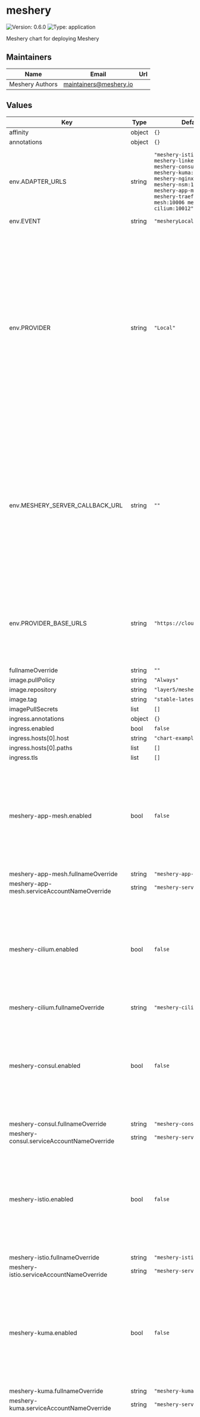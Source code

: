 # meshery

![Version: 0.6.0](https://img.shields.io/badge/Version-0.6.0-informational?style=flat-square) ![Type: application](https://img.shields.io/badge/Type-application-informational?style=flat-square)

Meshery chart for deploying Meshery

## Maintainers

| Name            | Email                    | Url |
| --------------- | ------------------------ | --- |
| Meshery Authors | <maintainers@meshery.io> |     |

## Values

| Key                                             | Type   | Default                                                                                                                                                                                               | Description                                                                                                                                                                                                                                                                                                                                                              |
| ----------------------------------------------- | ------ | ----------------------------------------------------------------------------------------------------------------------------------------------------------------------------------------------------- | ------------------------------------------------------------------------------------------------------------------------------------------------------------------------------------------------------------------------------------------------------------------------------------------------------------------------------------------------------------------------ |
| affinity                                        | object | `{}`                                                                                                                                                                                                  |                                                                                                                                                                                                                                                                                                                                                                          |
| annotations                                     | object | `{}`                                                                                                                                                                                                  |                                                                                                                                                                                                                                                                                                                                                                          |
| env.ADAPTER_URLS                                | string | `"meshery-istio:10000 meshery-linkerd:10001 meshery-consul:10002 meshery-kuma:10007 meshery-nginx-sm:10010 meshery-nsm:10004 meshery-app-mesh:10005 meshery-traefik-mesh:10006 meshery-cilium:10012"` | Optionally, pre-configure Meshery Server with the set of Meshery Adapters used in the deployment.                                                                                                                                                                                                                                                                        |
| env.EVENT                                       | string | `"mesheryLocal"`                                                                                                                                                                                      |                                                                                                                                                                                                                                                                                                                                                                          |
| env.PROVIDER                                    | string | `"Local"`                                                                                                                                                                                             | Use this security-related setting to enforce selection of one and only one Provider. In this way, your Meshery deployment will only trust and only allow users to authenticate using the Provider you have configured in this setting. See the [Remote Provider documentation](https://docs.meshery.io/extensibility/providers) for a description of what a Provider is. |
| env.MESHERY_SERVER_CALLBACK_URL                 | string | `""`                                                                                                                                                                                                  | Configure an OAuth callback URL for Meshery Server to use when signing into a Remote Provider and your Meshery Server instance is not directly reachable by that Remote Provider. See the [Remote Provider documentation](https://docs.meshery.io/extensibility/providers#configurable-oauth-callback-url) for more details.                                             |
| env.PROVIDER_BASE_URLS                          | string | `"https://cloud.layer5.io"`                                                                                                                                                                           | Configure your Remote Provider of choice. See the [Remote Provider documentation](https://docs.meshery.io/extensibility/providers) for a description of what a Provider is.                                                                                                                                                                                              |
| fullnameOverride                                | string | `""`                                                                                                                                                                                                  |                                                                                                                                                                                                                                                                                                                                                                          |
| image.pullPolicy                                | string | `"Always"`                                                                                                                                                                                            |                                                                                                                                                                                                                                                                                                                                                                          |
| image.repository                                | string | `"layer5/meshery"`                                                                                                                                                                                    |                                                                                                                                                                                                                                                                                                                                                                          |
| image.tag                                       | string | `"stable-latest"`                                                                                                                                                                                     |                                                                                                                                                                                                                                                                                                                                                                          |
| imagePullSecrets                                | list   | `[]`                                                                                                                                                                                                  |                                                                                                                                                                                                                                                                                                                                                                          |
| ingress.annotations                             | object | `{}`                                                                                                                                                                                                  |                                                                                                                                                                                                                                                                                                                                                                          |
| ingress.enabled                                 | bool   | `false`                                                                                                                                                                                               |                                                                                                                                                                                                                                                                                                                                                                          |
| ingress.hosts[0].host                           | string | `"chart-example.local"`                                                                                                                                                                               |                                                                                                                                                                                                                                                                                                                                                                          |
| ingress.hosts[0].paths                          | list   | `[]`                                                                                                                                                                                                  |                                                                                                                                                                                                                                                                                                                                                                          |
| ingress.tls                                     | list   | `[]`                                                                                                                                                                                                  |                                                                                                                                                                                                                                                                                                                                                                          |
| meshery-app-mesh.enabled                        | bool   | `false`                                                                                                                                                                                               | Enable to deploy this Meshery Adapter upon initial deployment. Meshery Adapters can be deployed post-installation using either Meshery CLI or UI.                                                                                                                                                                                                                        |
| meshery-app-mesh.fullnameOverride               | string | `"meshery-app-mesh"`                                                                                                                                                                                  |                                                                                                                                                                                                                                                                                                                                                                          |
| meshery-app-mesh.serviceAccountNameOverride     | string | `"meshery-server"`                                                                                                                                                                                    |                                                                                                                                                                                                                                                                                                                                                                          |
| meshery-cilium.enabled                          | bool   | `false`                                                                                                                                                                                               | Enable to deploy this Meshery Adapter upon initial deployment. Meshery Adapters can be deployed post-installation using either Meshery CLI or UI.                                                                                                                                                                                                                        |
| meshery-cilium.fullnameOverride                 | string | `"meshery-cilium"`                                                                                                                                                                                    |                                                                                                                                                                                                                                                                                                                                                                          |
| meshery-consul.enabled                          | bool   | `false`                                                                                                                                                                                               | Enable to deploy this Meshery Adapter upon initial deployment. Meshery Adapters can be deployed post-installation using either Meshery CLI or UI.                                                                                                                                                                                                                        |
| meshery-consul.fullnameOverride                 | string | `"meshery-consul"`                                                                                                                                                                                    |                                                                                                                                                                                                                                                                                                                                                                          |
| meshery-consul.serviceAccountNameOverride       | string | `"meshery-server"`                                                                                                                                                                                    |                                                                                                                                                                                                                                                                                                                                                                          |
| meshery-istio.enabled                           | bool   | `false`                                                                                                                                                                                               | Enable to deploy this Meshery Adapter upon initial deployment. Meshery Adapters can be deployed post-installation using either Meshery CLI or UI.                                                                                                                                                                                                                        |
| meshery-istio.fullnameOverride                  | string | `"meshery-istio"`                                                                                                                                                                                     |                                                                                                                                                                                                                                                                                                                                                                          |
| meshery-istio.serviceAccountNameOverride        | string | `"meshery-server"`                                                                                                                                                                                    |                                                                                                                                                                                                                                                                                                                                                                          |
| meshery-kuma.enabled                            | bool   | `false`                                                                                                                                                                                               | Enable to deploy this Meshery Adapter upon initial deployment. Meshery Adapters can be deployed post-installation using either Meshery CLI or UI.                                                                                                                                                                                                                        |
| meshery-kuma.fullnameOverride                   | string | `"meshery-kuma"`                                                                                                                                                                                      |                                                                                                                                                                                                                                                                                                                                                                          |
| meshery-kuma.serviceAccountNameOverride         | string | `"meshery-server"`                                                                                                                                                                                    |                                                                                                                                                                                                                                                                                                                                                                          |
| meshery-linkerd.enabled                         | bool   | `false`                                                                                                                                                                                               | Enable to deploy this Meshery Adapter upon initial deployment. Meshery Adapters can be deployed post-installation using either Meshery CLI or UI.                                                                                                                                                                                                                        |
| meshery-linkerd.fullnameOverride                | string | `"meshery-linkerd"`                                                                                                                                                                                   |                                                                                                                                                                                                                                                                                                                                                                          |
| meshery-linkerd.serviceAccountNameOverride      | string | `"meshery-server"`                                                                                                                                                                                    |                                                                                                                                                                                                                                                                                                                                                                          |
| meshery-nginx-sm.enabled                        | bool   | `false`                                                                                                                                                                                               | Enable to deploy this Meshery Adapter upon initial deployment. Meshery Adapters can be deployed post-installation using either Meshery CLI or UI.                                                                                                                                                                                                                        |
| meshery-nginx-sm.fullnameOverride               | string | `"meshery-nginx-sm"`                                                                                                                                                                                  |                                                                                                                                                                                                                                                                                                                                                                          |
| meshery-nginx-sm.serviceAccountNameOverride     | string | `"meshery-server"`                                                                                                                                                                                    |                                                                                                                                                                                                                                                                                                                                                                          |
| meshery-nsm.enabled                             | bool   | `false`                                                                                                                                                                                               | Enable to deploy this Meshery Adapter upon initial deployment. Meshery Adapters can be deployed post-installation using either Meshery CLI or UI.                                                                                                                                                                                                                        |
| meshery-nsm.fullnameOverride                    | string | `"meshery-nsm"`                                                                                                                                                                                       |                                                                                                                                                                                                                                                                                                                                                                          |
| meshery-nsm.serviceAccountNameOverride          | string | `"meshery-server"`                                                                                                                                                                                    |                                                                                                                                                                                                                                                                                                                                                                          |
| meshery-nighthawk.enabled                       | bool   | `false`                                                                                                                                                                                               | Enable to deploy this Meshery Adapter upon initial deployment. Meshery Adapters can be deployed post-installation using either Meshery CLI or UI.                                                                                                                                                                                                                        |
| meshery-nighthawk.fullnameOverride              | string | `"meshery-nighthawk"`                                                                                                                                                                                 |                                                                                                                                                                                                                                                                                                                                                                          |
| meshery-nighthawk.serviceAccountNameOverride    | string | `"meshery-nighthawk"`                                                                                                                                                                                 |                                                                                                                                                                                                                                                                                                                                                                          |
| meshery-operator.enabled                        | bool   | `true`                                                                                                                                                                                                | Enable to deploy this Meshery Operator upon initial deploymeent. Meshery Operator can be deployed post-installation using Meshery UI.                                                                                                                                                                                                                                    |
| meshery-operator.fullnameOverride               | string | `"meshery-operator"`                                                                                                                                                                                  |                                                                                                                                                                                                                                                                                                                                                                          |
| meshery-osm.enabled                             | bool   | `false`                                                                                                                                                                                               | OSM is an archived project.                                                                                                                                                                                                                                                                                                                                              |
| meshery-osm.fullnameOverride                    | string | `"meshery-osm"`                                                                                                                                                                                       |                                                                                                                                                                                                                                                                                                                                                                          |
| meshery-osm.serviceAccountNameOverride          | string | `"meshery-server"`                                                                                                                                                                                    |                                                                                                                                                                                                                                                                                                                                                                          |
| meshery-traefik-mesh.enabled                    | bool   | `false`                                                                                                                                                                                               | Enable to deploy this Meshery Adapter upon initial deployment. Meshery Adapters can be deployed post-installation using either Meshery CLI or UI.                                                                                                                                                                                                                        |
| meshery-traefik-mesh.fullnameOverride           | string | `"meshery-traefik-mesh"`                                                                                                                                                                              |                                                                                                                                                                                                                                                                                                                                                                          |
| meshery-traefik-mesh.serviceAccountNameOverride | string | `"meshery-server"`                                                                                                                                                                                    |                                                                                                                                                                                                                                                                                                                                                                          |
| mesherygateway.enabled                          | bool   | `false`                                                                                                                                                                                               |                                                                                                                                                                                                                                                                                                                                                                          |
| mesherygateway.selector.istio                   | string | `"ingressgateway"`                                                                                                                                                                                    |                                                                                                                                                                                                                                                                                                                                                                          |
| metadata.name                                   | string | `"meshery"`                                                                                                                                                                                           |                                                                                                                                                                                                                                                                                                                                                                          |
| metadata.namespace                              | string | `"meshery"`                                                                                                                                                                                           |                                                                                                                                                                                                                                                                                                                                                                          |
| nameOverride                                    | string | `""`                                                                                                                                                                                                  |                                                                                                                                                                                                                                                                                                                                                                          |
| nodeSelector                                    | object | `{}`                                                                                                                                                                                                  |                                                                                                                                                                                                                                                                                                                                                                          |
| podSecurityContext                              | object | `{}`                                                                                                                                                                                                  |                                                                                                                                                                                                                                                                                                                                                                          |
| probe.livenessProbe.enabled                     | bool   | `false`                                                                                                                                                                                               |                                                                                                                                                                                                                                                                                                                                                                          |
| probe.readinessProbe.enabled                    | bool   | `false`                                                                                                                                                                                               |                                                                                                                                                                                                                                                                                                                                                                          |
| rbac.nodes                                      | bool   | `false`                                                                                                                                                                                               |                                                                                                                                                                                                                                                                                                                                                                          |
| replicaCount                                    | int    | `1`                                                                                                                                                                                                   |                                                                                                                                                                                                                                                                                                                                                                          |
| resources                                       | object | `{}`                                                                                                                                                                                                  |                                                                                                                                                                                                                                                                                                                                                                          |
| restartPolicy                                   | string | `"Always"`                                                                                                                                                                                            |                                                                                                                                                                                                                                                                                                                                                                          |
| securityContext                                 | object | `{}`                                                                                                                                                                                                  |                                                                                                                                                                                                                                                                                                                                                                          |
| service.annotations                             | object | `{}`                                                                                                                                                                                                  |                                                                                                                                                                                                                                                                                                                                                                          |
| service.port                                    | int    | `9081`                                                                                                                                                                                                |                                                                                                                                                                                                                                                                                                                                                                          |
| service.target_port                             | int    | `8080`                                                                                                                                                                                                |                                                                                                                                                                                                                                                                                                                                                                          |
| service.type                                    | string | `"LoadBalancer"`                                                                                                                                                                                      |                                                                                                                                                                                                                                                                                                                                                                          |
| serviceAccount.name                             | string | `"meshery-server"`                                                                                                                                                                                    |                                                                                                                                                                                                                                                                                                                                                                          |
| testCase.enabled                                | bool   | `false`                                                                                                                                                                                               |                                                                                                                                                                                                                                                                                                                                                                          |
| tolerations                                     | list   | `[]`                                                                                                                                                                                                  |                                                                                                                                                                                                                                                                                                                                                                          |

## Setup Repo Info

```console
helm repo add meshery meshery https://meshery.io/charts/
helm repo update
```

_See [helm repo](https://helm.sh/docs/helm/helm_repo/) for command documentation._

## Installing the Chart

To install the chart with the release name `meshery`:

```console
kubectl create namespace meshery
helm install meshery meshery/meshery
```

## Uninstalling the Chart

To uninstall/delete the `meshery` deployment:

```console
helm delete meshery
```

## Installing the Chart with a custom namespace

```console
kubectl create namespace meshery
helm install meshery meshery/meshery --namespace meshery
```

## Installing the Chart with a custom Meshery Adapters

Eg: For [Meshery Adapter for Istio](https://github.com/meshery/meshery-istio)

```console
kubectl create namespace meshery
helm install meshery meshery/meshery --set meshery-istio.enabled=true
```
